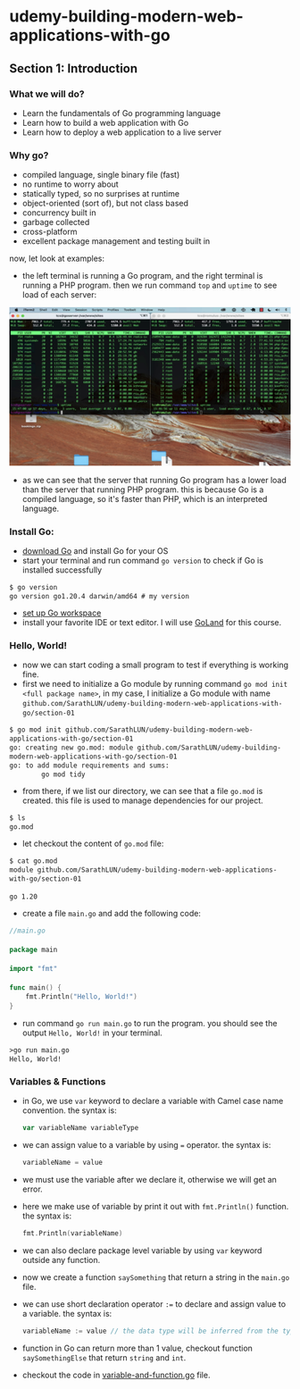 # udemy-building-modern-web-applications-with-go

## Section 1: Introduction

### What we will do?

- Learn the fundamentals of Go programming language
- Learn how to build a web application with Go
- Learn how to deploy a web application to a live server

### Why go?

- compiled language, single binary file (fast)
- no runtime to worry about
- statically typed, so no surprises at runtime
- object-oriented (sort of), but not class based
- concurrency built in
- garbage collected
- cross-platform
- excellent package management and testing built in

now, let look at examples:

- the left terminal is running a Go program, and the right terminal is running a PHP program. then we run command `top`
  and `uptime` to see load of each server:

![load](./img/section-01-001.png)

- as we can see that the server that running Go program has a lower load than the server that running PHP program. this
  is because Go is a compiled language, so it's faster than PHP, which is an interpreted language.

### Install Go:

- [download Go](https://go.dev/dl/) and install Go for your OS
- start your terminal and run command `go version` to check if Go is installed successfully

```shell
$ go version
go version go1.20.4 darwin/amd64 # my version

```

- [set up Go workspace](https://golang.org/doc/code.html#Workspaces)
- install your favorite IDE or text editor. I will use [GoLand](https://www.jetbrains.com/go/) for this course.

### Hello, World!

- now we can start coding a small program to test if everything is working fine.
- first we need to initialize a Go module by running command `go mod init <full package name>`, in my case, I initialize
  a Go module with name `github.com/SarathLUN/udemy-building-modern-web-applications-with-go/section-01`

```shell
$ go mod init github.com/SarathLUN/udemy-building-modern-web-applications-with-go/section-01
go: creating new go.mod: module github.com/SarathLUN/udemy-building-modern-web-applications-with-go/section-01
go: to add module requirements and sums:
        go mod tidy

```

- from there, if we list our directory, we can see that a file `go.mod` is created. this file is used to manage
  dependencies for our project.

```shell
$ ls
go.mod

```

- let checkout the content of `go.mod` file:

```shell
$ cat go.mod
module github.com/SarathLUN/udemy-building-modern-web-applications-with-go/section-01

go 1.20

```

- create a file `main.go` and add the following code:

```go
//main.go

package main

import "fmt"

func main() {
	fmt.Println("Hello, World!")
}

```

- run command `go run main.go` to run the program. you should see the output `Hello, World!` in your terminal.

```shell
>go run main.go
Hello, World!

```

### Variables & Functions

- in Go, we use `var` keyword to declare a variable with Camel case name convention. the syntax is:

  ```go
  var variableName variableType
  ```

- we can assign value to a variable by using `=` operator. the syntax is:

  ```go
  variableName = value
  ```

- we must use the variable after we declare it, otherwise we will get an error.
- here we make use of variable by print it out with `fmt.Println()` function. the syntax is:

  ```go
  fmt.Println(variableName)
  ```

- we can also declare package level variable by using `var` keyword outside any function.
- now we create a function `saySomething` that return a string in the `main.go` file.
- we can use short declaration operator `:=` to declare and assign value to a variable. the syntax is:

  ```go
  variableName := value // the data type will be inferred from the type of value
  ```

- function in Go can return more than 1 value, checkout function `saySomethingElse` that return `string` and `int`.
- checkout the code in [variable-and-function.go](variable-and-function.go) file.
